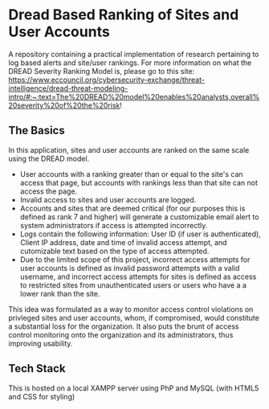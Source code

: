 # Dread Based Ranking of Sites and User Accounts
A repository containing a practical implementation of research pertaining to log based alerts and site/user rankings.
For more information on what the DREAD Severity Ranking Model is, please go to this site: https://www.eccouncil.org/cybersecurity-exchange/threat-intelligence/dread-threat-modeling-intro/#:~:text=The%20DREAD%20model%20enables%20analysts,overall%20severity%20of%20the%20risk!

## The Basics

In this application, sites and user accounts are ranked on the same scale using the DREAD model. 
* User accounts with a ranking greater than or equal to the site's can access that page, but accounts with rankings less than that site can not access the page. 
* Invalid access to sites and user accounts are logged.
* Accounts and sites that are deemed critical (for our purposes this is defined as rank 7 and higher) will generate a customizable email alert to system administrators if access is attempted incorrectly.
* Logs contain the following information: User ID (if user is authenticated), Client IP address, date and time of invalid access attempt, and cutomizable text based on the type of access attempted.
* Due to the limited scope of this project, incorrect access attempts for user accounts is defined as invalid password attempts with a valid username, and incorrect access attempts for sites is defined as access to restricted sites from unauthenticated users or users who have a a lower rank than the site.

This idea was formulated as a way to monitor access control violations on privleged sites and user accounts, whom, if compromised, would constitute a substantial loss for the organization. It also puts the brunt of access control monitoring onto the organization and its administrators, thus improving usability.

## Tech Stack

This is hosted on a local XAMPP server using PhP and MySQL (with HTML5 and CSS for styling)



